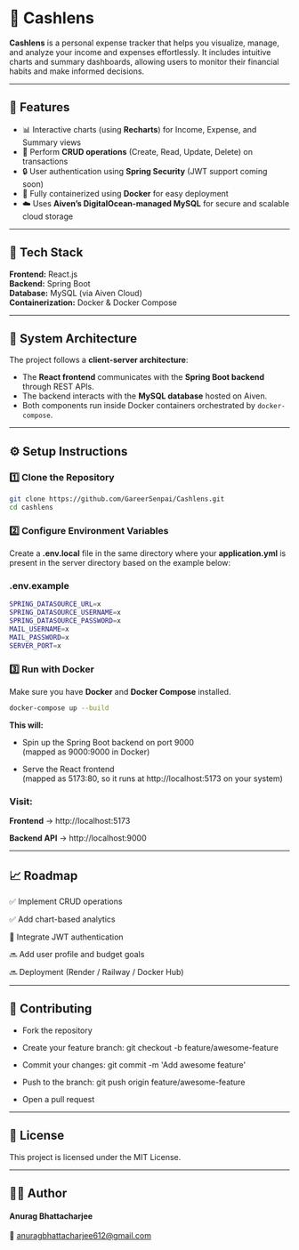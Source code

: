 # 💸 Cashlens

**Cashlens** is a personal expense tracker that helps you visualize, manage, and analyze your income and expenses effortlessly. It includes intuitive charts and summary dashboards, allowing users to monitor their financial habits and make informed decisions.

---

## 🚀 Features

- 📊 Interactive charts (using **Recharts**) for Income, Expense, and Summary views
- 🧾 Perform **CRUD operations** (Create, Read, Update, Delete) on transactions
- 🔒 User authentication using **Spring Security** (JWT support coming soon)
- 🐳 Fully containerized using **Docker** for easy deployment
- ☁️ Uses **Aiven’s DigitalOcean-managed MySQL** for secure and scalable cloud storage

---

## 🧠 Tech Stack

**Frontend:** React.js  
**Backend:** Spring Boot  
**Database:** MySQL (via Aiven Cloud)  
**Containerization:** Docker & Docker Compose

---

## 🧩 System Architecture

The project follows a **client-server architecture**:

- The **React frontend** communicates with the **Spring Boot backend** through REST APIs.
- The backend interacts with the **MySQL database** hosted on Aiven.
- Both components run inside Docker containers orchestrated by `docker-compose`.

---

## ⚙️ Setup Instructions

### 1️⃣ Clone the Repository

```bash
git clone https://github.com/GareerSenpai/Cashlens.git
cd cashlens
```

### 2️⃣ Configure Environment Variables

Create a **.env.local** file in the same directory where your **application.yml** is present in the server directory based on the example below:

### .env.example

```bash
SPRING_DATASOURCE_URL=x
SPRING_DATASOURCE_USERNAME=x
SPRING_DATASOURCE_PASSWORD=x
MAIL_USERNAME=x
MAIL_PASSWORD=x
SERVER_PORT=x
```

### 3️⃣ Run with Docker

Make sure you have **Docker** and **Docker Compose** installed.

```bash
docker-compose up --build
```

**This will:**

- Spin up the Spring Boot backend on port 9000 <br>
  (mapped as 9000:9000 in Docker)

- Serve the React frontend <br>
  (mapped as 5173:80, so it runs at http://localhost:5173
  on your system)

### Visit:

**Frontend** → http://localhost:5173

**Backend API** → http://localhost:9000

---

## 📈 Roadmap

✅ Implement CRUD operations

✅ Add chart-based analytics

🔄 Integrate JWT authentication

🔜 Add user profile and budget goals

🔜 Deployment (Render / Railway / Docker Hub)

---

## 🤝 Contributing

- Fork the repository

- Create your feature branch: git checkout -b feature/awesome-feature

- Commit your changes: git commit -m 'Add awesome feature'

- Push to the branch: git push origin feature/awesome-feature

- Open a pull request

---

## 📜 License

This project is licensed under the MIT License.

---

## 🧑‍💻 Author

#### Anurag Bhattacharjee

📧 anuragbhattacharjee612@gmail.com
